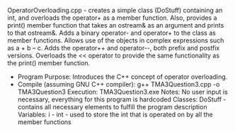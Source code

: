 OperatorOverloading.cpp - creates a simple class (DoStuff) containing an int, and overloads the operator+ as a member function. Also, provides a print() member function that takes an ostream& as an argument and prints to that ostream&. Adds a binary operator- and operator+ to the class as member functions. Allows use of the objects in complex expressions such as a + b – c. Adds the operator++ and operator--, both prefix and postfix versions. Overloads the << operator to provide the same functionality as the print() member function.

- Program Purpose:
		Introduces the C++ concept of operator overloading.
- Compile (assuming GNU C++ compiler): g++ TMA3Question3.cpp -o TMA3Question3
Execution: TMA3Question3.exe
Notes: No user input is necessary, everything for this program is hardcoded
Classes: 
		DoStuff - contains all necessary elements to fulfill the program description
Variables:
		i - int - used to store the int that is operated on by all the member functions
